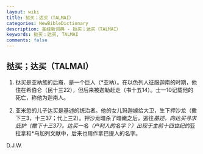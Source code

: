 ```yaml
---
layout: wiki
title: 挞买；达买（TALMAI）
categories: NewBibleDictionary
description: 圣经新词典 - 挞买；达买（TALMAI）
keywords: 挞买；达买, TALMAI
comments: false
---
```


## 挞买；达买（TALMAI）

1. 挞买是亚衲族的后裔，是一个巨人（*亚衲）。在以色列人征服迦南的时期，他住在希伯仑（民十三22），但后来被迦勒赶走（书十五14）。士一10记载他的死亡，称他为迦南人。

2. 亚米忽的儿子达买是基述的统治者。他的女儿玛迦嫁给大卫，生下押沙龙（撒下三3，十三37；代上三2）。押沙龙暗杀了暗嫩之后，逃往*基述，向达买寻求庇护（撒下十三37）。达买一名（户利人的名字？）出现于主前十四世纪的*亚拉拿和*乌加列文献中，后来也用作拿巴提人的名字。

D.J.W.








